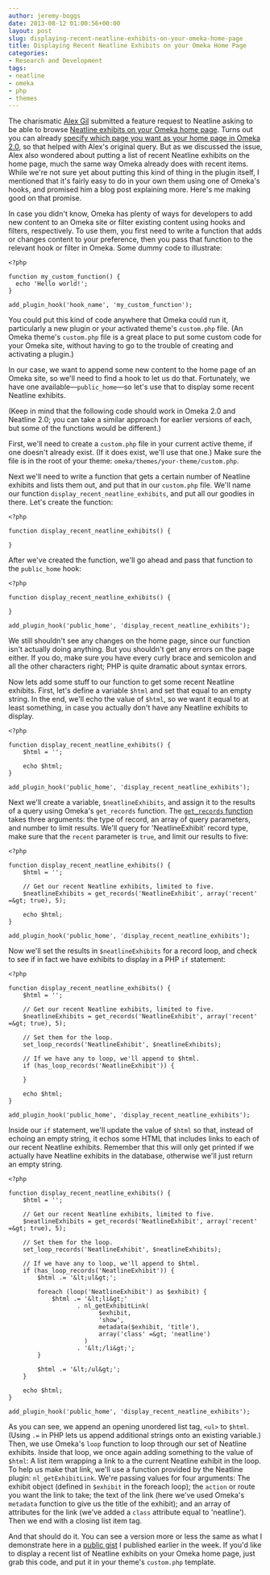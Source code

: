 ```yaml
---
author: jeremy-boggs
date: 2013-08-12 01:00:56+00:00
layout: post
slug: displaying-recent-neatline-exhibits-on-your-omeka-home-page
title: Displaying Recent Neatline Exhibits on your Omeka Home Page
categories:
- Research and Development
tags:
- neatline
- omeka
- php
- themes
---
```


The charismatic [Alex Gil](http://www.elotroalex.com/) submitted a feature request to Neatline asking to be able to browse [Neatline exhibits on your Omeka home page](https://github.com/scholarslab/Neatline/issues/211). Turns out you can already [specify which page you want as your home page in Omeka 2.0](http://omeka.org/codex/Managing_Navigation_2.0#Choose_a_Homepage), so that helped with Alex's original query. But as we discussed the issue, Alex also wondered about putting a list of recent Neatline exhibits on the home page, much the same way Omeka already does with recent items. While we're not sure yet about putting this kind of thing in the plugin itself, I mentioned that it's fairly easy to do in your own them using one of Omeka's hooks, and promised him a blog post explaining more. Here's me making good on that promise.

In case you didn't know, Omeka has plenty of ways for developers to add new content to an Omeka site or filter existing content using hooks and filters, respectively. To use them, you first need to write a function that adds or changes content to your preference, then you pass that function to the relevant hook or filter in Omeka. Some dummy code to illustrate:

```
<?php

function my_custom_function() {
  echo 'Hello world!';
}

add_plugin_hook('hook_name', 'my_custom_function');

```

You could put this kind of code anywhere that Omeka could run it, particularly a new plugin or your activated theme's `custom.php` file. (An Omeka theme's `custom.php` file is a great place to put some custom code for your Omeka site, without having to go to the trouble of creating and activating a plugin.)

In our case, we want to append some new content to the home page of an Omeka site, so we'll need to find a hook to let us do that. Fortunately, we have one available&mdash;`public_home`&mdash;so let's use that to display some recent Neatline exhibits.

(Keep in mind that the following code should work in Omeka 2.0 and Neatline 2.0; you can take a similar approach for earlier versions of each, but some of the functions would be different.)

First, we'll need to create a `custom.php` file in your current active theme, if one doesn't already exist. (If it does exist, we'll use that one.) Make sure the file is in the root of your theme: `omeka/themes/your-theme/custom.php`.

Next we'll need to write a function that gets a certain number of Neatline exhibits and lists them out, and put that in our `custom.php` file. We'll name our function `display_recent_neatline_exhibits`, and put all our goodies in there. Let's create the function:

```
<?php

function display_recent_neatline_exhibits() {

}

```

After we've created the function, we'll go ahead and pass that function to the `public_home` hook:

```
<?php

function display_recent_neatline_exhibits() {

}

add_plugin_hook('public_home', 'display_recent_neatline_exhibits');
```

We still shouldn't see any changes on the home page, since our function isn't actually doing anything. But you shouldn't get any errors on the page either. If you do, make sure you have every curly brace and semicolon and all the other characters right; PHP is quite dramatic about syntax errors.

Now lets add some stuff to our function to get some recent Neatline exhibits. First, let's define a variable `$html` and set that equal to an empty string. In the end, we'll echo the value of `$html`, so we want it equal to at least something, in case you actually don't have any Neatline exhibits to display.

```
<?php

function display_recent_neatline_exhibits() {
    $html = '';

    echo $html;
}

add_plugin_hook('public_home', 'display_recent_neatline_exhibits');
```

Next we'll create a variable, `$neatlineExhibits`, and assign it to the results of a query using Omeka's `get_records` function. The [`get_records` function](http://omeka.readthedocs.org/en/latest/Reference/libraries/globals/get_records.html) takes three arguments: the type of record, an array of query parameters, and number to limit results. We'll query for 'NeatlineExhibit' record type, make sure that the `recent` parameter is `true`, and limit our results to five:

```
<?php

function display_recent_neatline_exhibits() {
    $html = '';

    // Get our recent Neatline exhibits, limited to five.
    $neatlineExhibits = get_records('NeatlineExhibit', array('recent' =&gt; true), 5);

    echo $html;
}

add_plugin_hook('public_home', 'display_recent_neatline_exhibits');
```

Now we'll set the results in `$neatlineExhibits` for a record loop, and check to see if in fact we have exhibits to display in a PHP `if` statement:

```
<?php

function display_recent_neatline_exhibits() {
    $html = '';

    // Get our recent Neatline exhibits, limited to five.
    $neatlineExhibits = get_records('NeatlineExhibit', array('recent' =&gt; true), 5);

    // Set them for the loop.
    set_loop_records('NeatlineExhibit', $neatlineExhibits);
 
    // If we have any to loop, we'll append to $html.
    if (has_loop_records('NeatlineExhibit')) {

    }

    echo $html;
}

add_plugin_hook('public_home', 'display_recent_neatline_exhibits');
```

Inside our `if` statement, we'll update the value of `$html` so that, instead of echoing an empty string, it echos some HTML that includes links to each of our recent Neatline exhibits. Remember that this will only get printed if we actually have Neatline exhibits in the database, otherwise we'll just return an empty string.

```
<?php

function display_recent_neatline_exhibits() {
    $html = '';

    // Get our recent Neatline exhibits, limited to five.
    $neatlineExhibits = get_records('NeatlineExhibit', array('recent' =&gt; true), 5);

    // Set them for the loop.
    set_loop_records('NeatlineExhibit', $neatlineExhibits);
 
    // If we have any to loop, we'll append to $html.
    if (has_loop_records('NeatlineExhibit')) {
        $html .= '&lt;ul&gt;';
        
        foreach (loop('NeatlineExhibit') as $exhibit) {
            $html .= '&lt;li&gt;'
                   . nl_getExhibitLink(
                         $exhibit,
                         'show',
                         metadata($exhibit, 'title'),
                         array('class' =&gt; 'neatline')
                     )
                   . '&lt;/li&gt;';
        }

        $html .= '&lt;/ul&gt;';
    }

    echo $html;
}

add_plugin_hook('public_home', 'display_recent_neatline_exhibits');
```

As you can see, we append an opening unordered list tag, `<ul>` to `$html`. (Using `.=` in PHP lets us append additional strings onto an existing variable.) Then, we use Omeka's `loop` function to loop through our set of Neatline exhibits. Inside that loop, we once again adding something to the value of `$html`: A list item wrapping a link to a the current Neatline exhibit in the loop. To help us make that link, we'll use a function provided by the Neatline plugin: `nl_getExhibitLink`. We're passing values for four arguments: The exhibit object (defined in `$exhibit` in the foreach loop); the `action` or route you want the link to take; the text of the link (here we've used Omeka's `metadata` function to give us the title of the exhibit); and an array of attributes for the link (we've added a `class` attribute equal to 'neatline'). Then we end with a closing list item tag.

And that should do it. You can see a version more or less the same as what I demonstrate here in a [public gist](https://gist.github.com/clioweb/6178723) I published earlier in the week. If you'd like to display a recent list of Neatline exhibits on your Omeka home page, just grab this code, and put it in your theme's `custom.php` template.
